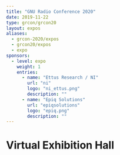 ```yaml
---
title: "GNU Radio Conference 2020"
date: 2019-11-22 
type: grcon/grcon20
layout: expos
aliases:
  - grcon-2020/expos
  - grcon20/expos
  - expo
sponsors:
  - level: expo 
    weight: 1 
    entries:
      - name: "Ettus Research / NI"
        url: "ni"
        logo: "ni_ettus.png"
        description: ""
      - name: "Epiq Solutions"
        url: "epiqsolutions"
        logo: "epiq.png"
        description: ""
---
```


# Virtual Exhibition Hall 


